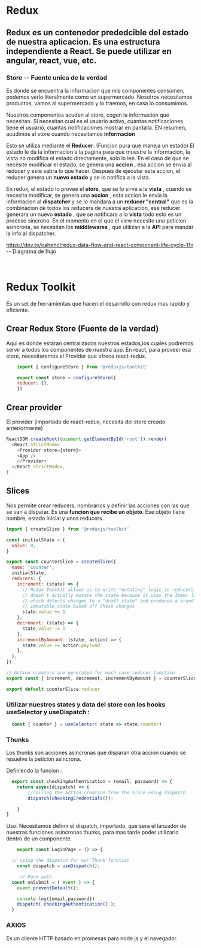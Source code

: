 # Redux

## Redux es un contenedor prededcible del estado de nuestra aplicacion. Es una estructura independiente a React. Se puede utilizar en angular, react, vue, etc. 

### Store -- Fuente unica de la verdad

Es donde se encuentra la informacion que mis componentes consumen, podemos verlo literalmente como un supermercado. Nosotros necesitamos productos, vamos al supermercado y lo traemos, en casa lo consumimos. 

Nuestros componentes acuden al store, cogen la informacion que necesitan. Si necesitan cual es el usuario activo, cuantas notificaciones tiene el usuario, cuantas notificaciones mostrar en pantalla. EN resumen, acudimos al store cuando necesitamos **informacion** 

Esto se utiliza mediante el **Reducer**. (Funcion pura que maneja un estado) El estado le da la informacion a la pagina para que muestre la informacion, la vista no modifica el estado directamente, solo lo lee. En el caso de que se necesite modificar el estado, se genera una **accion** , esa accion se envia al reducer y este sabra lo que hacer. Despues de ejecutar esta accion, el reducer genera un **nuevo estado** y se lo notifica a la vista. 

En redux, el estado lo provee el **store**, que se lo sirve a la **vista** , cuando se necesita modificar, se genera una **accion** , esta accion le envia la informacion al **dispatcher** y se lo mandara a un **reducer "central"** que es la combinacion de todos los reducers de nuestra aplicacion, ese reducer generara un nuevo **estado** , que se notificara a la **vista** todo esto es un proceso sincrono. En el momento en el que el view necesite una peticion asincrona, se necesitan los **middlewares** , que utilizan a la **API** para mandar la info al dispatcher. 

https://dev.to/oahehc/redux-data-flow-and-react-component-life-cycle-11n -- Diagrama de flujo

<br />

# Redux Toolkit 

Es un set de herramientas que hacen el desarrollo con redux mas rapido y eficiente.

## Crear Redux Store (Fuente de la verdad)

Aqui es donde estaran centralizados nuestros estados,los cuales podremos servir a todos los componentes de nuestra app. En react, para proveer esa store, necesitaremos el Provider que ofrece react-redux. 


```js
    import { configureStore } from '@reduxjs/toolkit'

    export const store = configureStore({
    reducer: {},
    })
```

## Crear provider 

El provider (importado de react-redux, necesita del store creado anteriormente)

```js
ReactDOM.createRoot(document.getElementById('root')).render(
  <React.StrictMode>
    <Provider store={store}>
    <App />
    </Provider>
  </React.StrictMode>,
)
```

## Slices 

Nos permite crear reducers, nombrarlos y definir las acciones con las que se van a disparar. Es una **funcion que recibe un objeto**. Ese objeto tiene nombre, estado inicial y unos reducers.


```js
import { createSlice } from '@reduxjs/toolkit'

const initialState = {
  value: 0,
}

export const counterSlice = createSlice({
  name: 'counter',
  initialState,
  reducers: {
    increment: (state) => {
      // Redux Toolkit allows us to write "mutating" logic in reducers. It
      // doesn't actually mutate the state because it uses the Immer library,
      // which detects changes to a "draft state" and produces a brand new
      // immutable state based off those changes
      state.value += 1
    },
    decrement: (state) => {
      state.value -= 1
    },
    incrementByAmount: (state, action) => {
      state.value += action.payload
    },
  },
})

// Action creators are generated for each case reducer function
export const { increment, decrement, incrementByAmount } = counterSlice.actions

export default counterSlice.reducer
```


### Utilizar nuestros states y data del store con los hooks useSelector y useDispatch :

```js
  const { counter } = useSelector( state => state.counter)
```

### Thunks

Los thunks son acciones asincronas que disparan otra accion cuando se resuelve la peticion asincrona.

Definiendo la funcion :

```js
  export const checkingAuthentication = (email, password) => {
    return async(dispatch) => {
        //calling the action creation from the Slice using dispatch
        dispatch(checkingCredentials());

    }
}
```
Uso: Necesitamos definir el dispatch, importado, que sera el lanzador de nuestras funciones asincronas thunks, para mas tarde poder utilizarlo dentro de un componente.

```js
    export const LoginPage = () => {

  // using the dispatch for our Thunk function
    const dispatch = useDispatch();

     // Form auth
  const onSubmit = ( event ) => {
    event.preventDefault();

    console.log({email,password})
    dispatch( checkingAuthentication() );
  }
```


### AXIOS

Es un cliente HTTP basado en promesas para node.js y el navegador. 